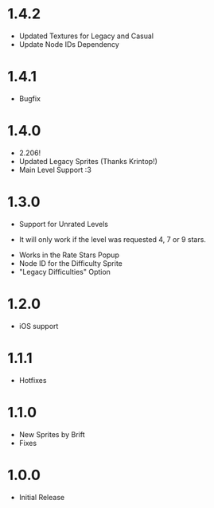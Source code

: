 # 1.4.2
 * Updated Textures for Legacy and Casual
 * Update Node IDs Dependency
   
# 1.4.1
 * Bugfix
 
# 1.4.0
 * 2.206!
 * Updated Legacy Sprites (Thanks Krintop!)
 * Main Level Support :3

# 1.3.0
 * Support for Unrated Levels
  - It will only work if the level was requested 4, 7 or 9 stars.
 * Works in the Rate Stars Popup
 * Node ID for the Difficulty Sprite
 * "Legacy Difficulties" Option

# 1.2.0
 * iOS support

# 1.1.1
 * Hotfixes

# 1.1.0
 * New Sprites by Brift
 * Fixes

# 1.0.0
 * Initial Release
